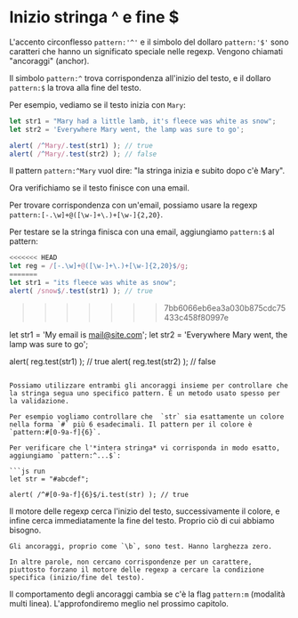 # Inizio stringa ^ e fine $

L'accento circonflesso  `pattern:'^'` e il simbolo del dollaro `pattern:'$'` sono caratteri che hanno un significato speciale nelle regexp. Vengono chiamati "ancoraggi" (anchor).

Il simbolo `pattern:^` trova corrispondenza all'inizio del testo, e il dollaro `pattern:$` la trova alla fine del testo.

Per esempio, vediamo se il testo inizia con `Mary`:

```js run
let str1 = "Mary had a little lamb, it's fleece was white as snow";
let str2 = 'Everywhere Mary went, the lamp was sure to go';

alert( /^Mary/.test(str1) ); // true
alert( /^Mary/.test(str2) ); // false
```

Il pattern `pattern:^Mary` vuol dire: "la stringa inizia e subito dopo c'è Mary".

Ora verifichiamo se il testo finisce con una email.

Per trovare corrispondenza con un'email, possiamo usare la regexp `pattern:[-.\w]+@([\w-]+\.)+[\w-]{2,20}`.

Per testare se la stringa finisca con una email, aggiungiamo `pattern:$` al pattern:

```js run
<<<<<<< HEAD
let reg = /[-.\w]+@([\w-]+\.)+[\w-]{2,20}$/g;
=======
let str1 = "its fleece was white as snow";
alert( /snow$/.test(str1) ); // true
```
>>>>>>> 7bb6066eb6ea3a030b875cdc75433c458f80997e

let str1 = 'My email is mail@site.com';
let str2 = 'Everywhere Mary went, the lamp was sure to go';

alert( reg.test(str1) ); // true
alert( reg.test(str2) ); // false
```

Possiamo utilizzare entrambi gli ancoraggi insieme per controllare che la stringa segua uno specifico pattern. È un metodo usato spesso per la validazione.

Per esempio vogliamo controllare che  `str` sia esattamente un colore nella forma `#` più 6 esadecimali. Il pattern per il colore è `pattern:#[0-9a-f]{6}`.

Per verificare che l'*intera stringa* vi corrisponda in modo esatto, aggiungiamo `pattern:^...$`:

```js run
let str = "#abcdef";

alert( /^#[0-9a-f]{6}$/i.test(str) ); // true
```

Il motore delle regexp cerca l'inizio del testo, successivamente il colore, e infine cerca immediatamente la fine del testo. Proprio ciò di cui abbiamo bisogno.

```smart header="Gli ancoraggi hanno lunghezza zero"
Gli ancoraggi, proprio come `\b`, sono test. Hanno larghezza zero.

In altre parole, non cercano corrispondenze per un carattere, piuttosto forzano il motore delle regexp a cercare la condizione specifica (inizio/fine del testo).
```

Il comportamento degli ancoraggi cambia se c'è la flag `pattern:m` (modalità multi linea). L'approfondiremo meglio nel prossimo capitolo.
